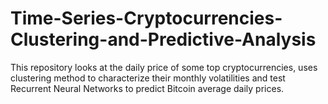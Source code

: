 # Time-Series-Cryptocurrencies-Clustering-and-Predictive-Analysis
This repository looks at the daily price of some top cryptocurrencies, uses clustering method to characterize their monthly volatilities and test Recurrent Neural Networks to predict Bitcoin average daily prices.

